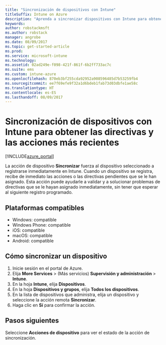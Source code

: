 ```yaml
---
title: "Sincronización de dispositivos con Intune"
titleSuffix: Intune on Azure
description: "Aprenda a sincronizar dispositivos con Intune para obtener las directivas y las acciones más recientes."
keywords: 
author: robstackmsft
ms.author: robstack
manager: angrobe
ms.date: 08/09/2017
ms.topic: get-started-article
ms.prod: 
ms.service: microsoft-intune
ms.technology: 
ms.assetid: 02ad249e-f098-421f-861f-6b2ff733ac7c
ms.suite: ems
ms.custom: intune-azure
ms.openlocfilehash: 870eb3bf255cda92952a908596485d7b53259fb4
ms.sourcegitcommit: ee7f69efe9f32a1d6bdeb1fab73d03dbfe1ae58c
ms.translationtype: HT
ms.contentlocale: es-ES
ms.lasthandoff: 08/09/2017
---
```

# <a name="sync-devices-with-intune-to-get-the-latest-policies-and-actions"></a>Sincronización de dispositivos con Intune para obtener las directivas y las acciones más recientes


[!INCLUDE[azure_portal](./includes/azure_portal.md)]

La acción de dispositivo **Sincronizar** fuerza al dispositivo seleccionado a registrarse inmediatamente en Intune. Cuando un dispositivo se registra, recibe de inmediato las acciones o las directivas pendientes que se le han asignado.  Esta acción puede ayudarle a validar y a solucionar problemas de directivas que se le hayan asignado inmediatamente, sin tener que esperar al siguiente registro programado.

## <a name="supported-platforms"></a>Plataformas compatibles

- Windows: compatible
- Windows Phone: compatible
- iOS: compatible
- macOS: compatible
- Android: compatible

## <a name="how-to-sync-a-device"></a>Cómo sincronizar un dispositivo

1. Inicie sesión en el portal de Azure.
2. Elija **More Services** >  (Más servicios) **Supervisión y administración** > **Intune**.
3. En la hoja **Intune**, elija **Dispositivos**.
4. En la hoja **Dispositivos y grupos**, elija **Todos los dispositivos**.
5. En la lista de dispositivos que administra, elija un dispositivo y seleccione la acción remota **Sincronizar**.
7. Haga clic en **Sí** para confirmar la acción.

## <a name="next-steps"></a>Pasos siguientes

Seleccione **Acciones de dispositivo** para ver el estado de la acción de sincronización. 
